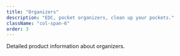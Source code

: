 ```yaml
---
title: "Organizers"
description: "EDC, pocket organizers, clean up your pockets."
className: "col-span-6"
order: 3
---
```


Detailed product information about organizers.